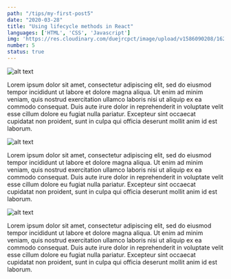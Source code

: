 ```yaml
---
path: "/tips/my-first-post5"
date: "2020-03-28"
title: "Using lifecycle methods in React"
languages: ['HTML', 'CSS', 'Javascript']
img: 'https://res.cloudinary.com/duejrcpct/image/upload/v1586090208/162-1_vd0824.png'
number: 5
status: true
---
```


![alt text](https://cdn.mos.cms.futurecdn.net/QjuZKXnkLQgsYsL98uhL9X.jpg "Logo Title Text 1")

Lorem ipsum dolor sit amet, consectetur adipiscing elit, sed do eiusmod tempor incididunt ut labore et dolore magna aliqua. Ut enim ad minim veniam, quis nostrud exercitation ullamco laboris nisi ut aliquip ex ea commodo consequat. Duis aute irure dolor in reprehenderit in voluptate velit esse cillum dolore eu fugiat nulla pariatur. Excepteur sint occaecat cupidatat non proident, sunt in culpa qui officia deserunt mollit anim id est laborum.

![alt text](https://cdn.mos.cms.futurecdn.net/QjuZKXnkLQgsYsL98uhL9X.jpg "Logo Title Text 1")

Lorem ipsum dolor sit amet, consectetur adipiscing elit, sed do eiusmod tempor incididunt ut labore et dolore magna aliqua. Ut enim ad minim veniam, quis nostrud exercitation ullamco laboris nisi ut aliquip ex ea commodo consequat. Duis aute irure dolor in reprehenderit in voluptate velit esse cillum dolore eu fugiat nulla pariatur. Excepteur sint occaecat cupidatat non proident, sunt in culpa qui officia deserunt mollit anim id est laborum.

![alt text](https://cdn.mos.cms.futurecdn.net/QjuZKXnkLQgsYsL98uhL9X.jpg "Logo Title Text 1")

Lorem ipsum dolor sit amet, consectetur adipiscing elit, sed do eiusmod tempor incididunt ut labore et dolore magna aliqua. Ut enim ad minim veniam, quis nostrud exercitation ullamco laboris nisi ut aliquip ex ea commodo consequat. Duis aute irure dolor in reprehenderit in voluptate velit esse cillum dolore eu fugiat nulla pariatur. Excepteur sint occaecat cupidatat non proident, sunt in culpa qui officia deserunt mollit anim id est laborum.